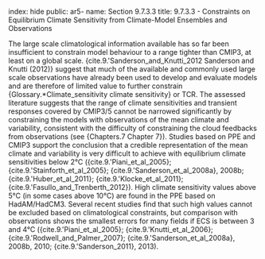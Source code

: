 index: hide
public: ar5-
name: Section 9.7.3.3
title: 9.7.3.3 - Constraints on Equilibrium Climate Sensitivity from Climate-Model Ensembles and Observations

The large scale climatological information available has so far been insufficient to constrain model behaviour to a range tighter than CMIP3, at least on a global scale. {cite.9.'Sanderson_and_Knutti_2012 Sanderson and Knutti (2012)} suggest that much of the available and commonly used large scale observations have already been used to develop and evaluate models and are therefore of limited value to further constrain {Glossary.*Climate_sensitivity climate sensitivity} or TCR. The assessed literature suggests that the range of climate sensitivities and transient responses covered by CMIP3/5 cannot be narrowed significantly by constraining the models with observations of the mean climate and variability, consistent with the difficulty of constraining the cloud feedbacks from observations (see {Chapters.7 Chapter 7}). Studies based on PPE and CMIP3 support the conclusion that a credible representation of the mean climate and variability is very difficult to achieve with equilibrium climate sensitivities below 2°C ({cite.9.'Piani_et_al_2005}; {cite.9.'Stainforth_et_al_2005}; {cite.9.'Sanderson_et_al_2008a}, 2008b; {cite.9.'Huber_et_al_2011}; {cite.9.'Klocke_et_al_2011}; {cite.9.'Fasullo_and_Trenberth_2012}). High climate sensitivity values above 5°C (in some cases above 10°C) are found in the PPE based on HadAM/HadCM3. Several recent studies find that such high values cannot be excluded based on climatological constraints, but comparison with observations shows the smallest errors for many fields if ECS is between 3 and 4°C ({cite.9.'Piani_et_al_2005}; {cite.9.'Knutti_et_al_2006}; {cite.9.'Rodwell_and_Palmer_2007}; {cite.9.'Sanderson_et_al_2008a}, 2008b, 2010; {cite.9.'Sanderson_2011}, 2013).
